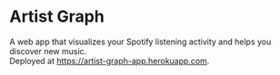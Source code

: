 # Artist Graph
A web app that visualizes your Spotify listening activity and helps you discover new music. \
Deployed at https://artist-graph-app.herokuapp.com.
